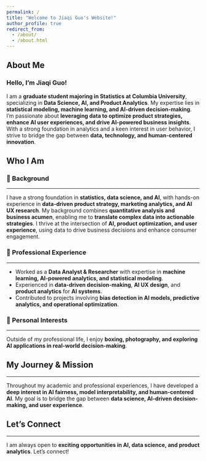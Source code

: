 ```yaml
---
permalink: /
title: "Welcome to Jiaqi Guo's Website!"
author_profile: true
redirect_from: 
  - /about/
  - /about.html
---
```


About Me
------
### **Hello, I’m Jiaqi Guo!**
I am a **graduate student majoring in Statistics at Columbia University**, specializing in **Data Science, AI, and Product Analytics**. My expertise lies in **statistical modeling, machine learning, and AI-driven decision-making**. I’m passionate about **leveraging data to optimize product strategies, enhance AI user experiences, and drive AI-powered business insights**. With a strong foundation in analytics and a keen interest in user behavior, I strive to bridge the gap between **data, technology, and human-centered innovation**.

Who I Am
------

### **📌 Background**
------
I have a strong foundation in **statistics, data science, and AI**, with hands-on experience in **data-driven product strategy, marketing analytics, and AI UX research**. My background combines **quantitative analysis and business acumen**, enabling me to **translate complex data into actionable strategies**. I thrive at the intersection of **AI, product optimization, and user experience**, using data to drive business decisions and enhance consumer engagement.

### **💼 Professional Experience**
------
- Worked as a **Data Analyst & Researcher** with expertise in **machine learning, AI-powered analytics, and statistical modeling**.
- Experienced in **data-driven decision-making**, **AI UX design**, and **product analytics** for **AI systems**.
- Contributed to projects involving **bias detection in AI models, predictive analytics, and operational optimization**.
  
### **🎯 Personal Interests**
------
Outside of my professional life, I enjoy **boxing, photography, and exploring AI applications in real-world decision-making**.

## **My Journey & Mission**
------
Throughout my academic and professional experiences, I have developed a **deep interest in AI fairness, model interpretability, and human-centered AI**. My goal is to bridge the gap between **data science, AI-driven decision-making, and user experience**.

## **Let’s Connect**
------
I am always open to **exciting opportunities in AI, data science, and product analytics**. Let’s connect!
